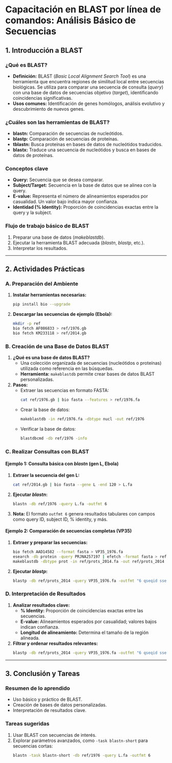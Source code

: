 # Capacitación en BLAST por línea de comandos: Análisis Básico de Secuencias

## **1. Introducción a BLAST**
### ¿Qué es BLAST?
- **Definición:** BLAST (*Basic Local Alignment Search Tool*) es una herramienta que encuentra regiones de similitud local entre secuencias biológicas. Se utiliza para comparar una secuencia de consulta (*query*) con una base de datos de secuencias objetivo (*target*), identificando coincidencias significativas.
- **Usos comunes:** Identificación de genes homólogos, análisis evolutivo y descubrimiento de nuevos genes.

### ¿Cuáles son las herramientas de BLAST?
- **blastn:** Comparación de secuencias de nucleótidos.
- **blastp:** Comparación de secuencias de proteínas.
- **tblastn:** Busca proteínas en bases de datos de nucleótidos traducidos.
- **blastx:** Traduce una secuencia de nucleótidos y busca en bases de datos de proteínas.

### Conceptos clave
- **Query:** Secuencia que se desea comparar.
- **Subject/Target:** Secuencia en la base de datos que se alinea con la query.
- **E-value:** Representa el número de alineamientos esperados por casualidad. Un valor bajo indica mayor confianza.
- **Identidad (% Identity):** Proporción de coincidencias exactas entre la query y la subject.

### Flujo de trabajo básico de BLAST
1. Preparar una base de datos (*makeblastdb*).
2. Ejecutar la herramienta BLAST adecuada (*blastn*, *blastp*, etc.).
3. Interpretar los resultados.

---

## **2. Actividades Prácticas**

### A. Preparación del Ambiente
1. **Instalar herramientas necesarias:**
   ```bash
   pip install bio --upgrade
   ```
2. **Descargar las secuencias de ejemplo (Ebola):**
   ```bash
   mkdir -p ref
   bio fetch AF086833 > ref/1976.gb
   bio fetch KM233118 > ref/2014.gb
   ```

### B. Creación de una Base de Datos BLAST
1. **¿Qué es una base de datos BLAST?**
   - Una colección organizada de secuencias (nucleótidos o proteínas) utilizada como referencia en las búsquedas.
   - **Herramienta:** `makeblastdb` permite crear bases de datos BLAST personalizadas.
2. **Pasos:**
   - Extraer las secuencias en formato FASTA:
     ```bash
     cat ref/1976.gb | bio fasta --features > ref/1976.fa
     ```
   - Crear la base de datos:
     ```bash
     makeblastdb -in ref/1976.fa -dbtype nucl -out ref/1976
     ```
   - Verificar la base de datos:
     ```bash
     blastdbcmd -db ref/1976 -info
     ```

### C. Realizar Consultas con BLAST
#### Ejemplo 1: Consulta básica con *blastn* (gen L, Ebola)
1. **Extraer la secuencia del gen L:**
   ```bash
   cat ref/2014.gb | bio fasta --gene L -end 120 > L.fa
   ```
2. **Ejecutar *blastn*:**
   ```bash
   blastn -db ref/1976 -query L.fa -outfmt 6
   ```
3. **Nota:** El formato `outfmt 6` genera resultados tabulares con campos como query ID, subject ID, % identity, y más.

#### Ejemplo 2: Comparación de secuencias completas (VP35)
1. **Extraer y preparar las secuencias:**
   ```bash
   bio fetch AAD14582 --format fasta > VP35_1976.fa
   esearch -db protein -query PRJNA257197 | efetch -format fasta > ref/prots_2014.fa
   makeblastdb -dbtype prot -in ref/prots_2014.fa -out ref/prots_2014
   ```
2. **Ejecutar *blastp*:**
   ```bash
   blastp -db ref/prots_2014 -query VP35_1976.fa -outfmt "6 qseqid sseqid pident"
   ```

### D. Interpretación de Resultados
1. **Analizar resultados clave:**
   - **% Identity:** Proporción de coincidencias exactas entre las secuencias.
   - **E-value:** Alineamientos esperados por casualidad; valores bajos indican confianza.
   - **Longitud de alineamiento:** Determina el tamaño de la región alineada.
2. **Filtrar y ordenar resultados relevantes:**
   ```bash
   blastp -db ref/prots_2014 -query VP35_1976.fa -outfmt "6 qseqid sseqid pident" | sort -k3 -rn | head -5
   ```

---

## **3. Conclusión y Tareas**
### Resumen de lo aprendido
- Uso básico y práctico de BLAST.
- Creación de bases de datos personalizadas.
- Interpretación de resultados clave.

### Tareas sugeridas
1. Usar BLAST con secuencias de interés.
2. Explorar parámetros avanzados, como `-task blastn-short` para secuencias cortas:
   ```bash
   blastn -task blastn-short -db ref/1976 -query L.fa -outfmt 6
   ```
